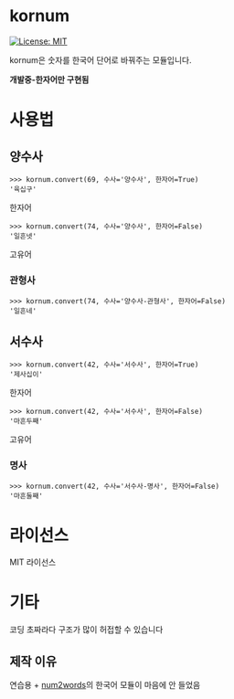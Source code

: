kornum
====

[![License: MIT](https://img.shields.io/badge/License-MIT-yellow.svg)](https://opensource.org/licenses/MIT)

kornum은 숫자를 한국어 단어로 바꿔주는 모듈입니다.

**개발중-한자어만 구현됨**

# 사용법
## 양수사
```
>>> kornum.convert(69, 수사='양수사', 한자어=True)
'육십구'
```
한자어

```
>>> kornum.convert(74, 수사='양수사', 한자어=False)
'일흔넷'
```
고유어

### 관형사
```
>>> kornum.convert(74, 수사='양수사-관형사', 한자어=False)
'일흔네'
```

## 서수사
```
>>> kornum.convert(42, 수사='서수사', 한자어=True)
'제사십이'
```
한자어

```
>>> kornum.convert(42, 수사='서수사', 한자어=False)
'마흔두째'
```
고유어

### 명사
```
>>> kornum.convert(42, 수사='서수사-명사', 한자어=False)
'마흔둘째'
```
# 라이선스

MIT 라이선스

# 기타
코딩 초짜라다 구조가 많이 허접할 수 있습니다

## 제작 이유
연습용 + [num2words](https://github.com/savoirfairelinux/num2words)의 한국어 모듈이 마음에 안 들었음
